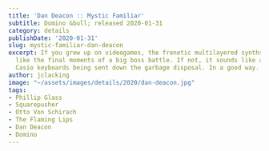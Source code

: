 ```yaml
---
title: 'Dan Deacon :: Mystic Familiar'
subtitle: Domino &bull; released 2020-01-31
category: details
publishDate: '2020-01-31'
slug: mystic-familiar-dan-deacon
excerpt: If you grew up on videogames, the frenetic multilayered synths will sound
  like the final moments of a big boss battle. If not, it sounds like a bunch of live
  Casio keyboards being sent down the garbage disposal. In a good way.
author: jclacking
image: "~/assets/images/details/2020/dan-deacon.jpg"
tags:
- Phillip Glass
- Squarepusher
- Otto Von Schirach
- The Flaming Lips
- Dan Deacon
- Domino
---
```


